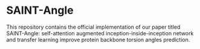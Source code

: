 # SAINT-Angle
This repository contains the official implementation of our paper titled SAINT-Angle: self-attention augmented inception-inside-inception network and transfer learning improve protein backbone torsion angles prediction.
